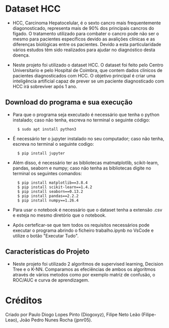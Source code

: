 # Dataset HCC

- HCC, Carcinoma Hepatocelular, é o sexto cancro mais frequentemente diagonosticado, representa mais de 90% dos principais cancros do fígado. O tratamento utilizado para combater o cancro pode não ser o mesmo para pacientes específicos devido as avalições clínicas e as diferenças biológicas entre os pacientes. Devido a esta particularidade vários estudos têm sido realizados para ajudar no diagnóstico desta doença.   

- Neste projeto foi utilizado o dataset HCC. O dataset foi feito pelo Centro Universitario e pelo Hospital de Coimbra, que contem dados clinicos de pacientes diagnosticados com HCC. O objetivo principal é criar uma inteligência artificial capaz de prever se um paciente diagnosticado com HCC irá sobreviver após 1 ano.

## Download do programa e sua execução

- Para que o programa seja executado é necessário que tenha o python instalado; caso não tenha, escreva no terminal o seguinte código:

		$ sudo apt install python3

- É necessário ter o jupyter instalado no seu computador; caso não tenha, escreva no terminal o seguinte codigo:

        $ pip install jupyter

- Além disso, é necessário ter as bibliotecas matmatplotlib, scikit-learn, pandas, seaborn e numpy; caso não tenha as bibliotecas digite no terminal os seguintes comandos:

        $ pip install matplotlib==3.8.4
        $ pip install scikit-learn==1.4.2
        $ pip install seaborn==0.13.2
        $ pip install pandas==2.2.2
        $ pip install numpy==1.26.4

- Para usar o notebook é necessário que o dataset tenha a extensão .csv e esteja no mesmo diretório que o notebook.

- Após certeficar-se que tem todos os requisitos necessários pode executar o programa abrindo o ficheiro trabalho.ipynb no VsCode e utilize o botão "Executar Tudo".


## Características do Projeto

- Neste projeto foi utilizado 2 algorítmos de supervised learning, Decision Tree e o K-NN. 
Comparamos as efeciências de ambos os algoritmos através de vários metodos como por exemplo matriz de confusão, o ROC/AUC e curva de aprendizagem.

# Créditos 

Criado por Paulo Diogo Lopes Pinto (Diogoxyz), Filipe Neto Leão (Filipe-Leao), João Pedro Nunes Rocha (jpnr05).
